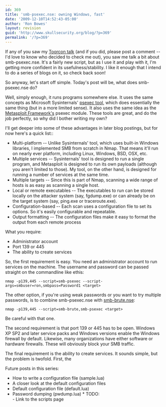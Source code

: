 ```yaml
---
id: 369
title: 'smb-psexec.nse: owning Windows, fast'
date: '2009-12-10T14:52:43-05:00'
author: 'Ron Bowes'
layout: revision
guid: 'http://www.skullsecurity.org/blog/?p=369'
permalink: '/?p=369'
---
```


If any of you saw my [Toorcon talk](http://svn.skullsecurity.org:81/ron/security/2009-10-toorcon/2009-10%20Toorcon.pdf) (and if you did, please post a comment -- I'd love to know who decided to check me out), you saw me talk a bit about smb-psexec.nse. It's a fairly new script, but as I use it and play with it, I'm getting more confident in its usefulness/stability. I like it enough that I intend to do a series of blogs on it, so check back soon!

So anyway, let's start off simple. Today's post will be, what does smb-psexec.nse do?

Well, simply enough, it runs programs somewhere else. It uses the same concepts as Microsoft Sysinternals' [psexec tool](http://technet.microsoft.com/en-us/sysinternals/bb897553.aspx), which does essentially the same thing (but in a more limited sense). It also uses the same idea as the [Metasploit Framework's](http://www.metasploit.com/framework/) psexec module. These tools are great, and do the job perfectly, so why did I bother writing my own?

I'll get deeper into some of these advantages in later blog postings, but for now here's a quick list::

- Multi-platform -- Unlike Sysinternals' tool, which uses built-in Windows libraries, I implemented SMB from scratch in Nmap. That means it'll run on nearly ever platform, including Linux, Windows, BSD, OSX, etc.
- Multiple services -- Sysinternals' tool is designed to run a single program, and Metasploit is designed to run its own payloads (although you aren't limited to those). My tool, on the other hand, is designed for running a number of services at the same time.
- Multiple targets -- Since this is part of Nmap, scanning a wide range of hosts is as easy as scanning a single host.
- Local or remote executables -- The executables to run can be stored locally on the attacker system (say, fgdump.exe) or can already be on the target system (say, ping.exe or traceroute.exe).
- Configuration-based -- Each scan uses a configuration file to set its options. So it's easily configurable and repeatable.
- Output formatting -- The configuration files make it easy to format the output from each remote process

What you require:

- Administrator account
- Port 139 or 445
- The ability to create services

So, the first requirement is easy. You need an administrator account to run services on the machine. The username and password can be passed straight on the commandline like ethis:

```
nmap -p139,445 --script=smb-psexec --script-args=smbuser=ron,smbpass=Password1 <target>
```

The other option, if you're using weak passwords or you want to try multiple passwords, is to combine smb-psexec.nse with [smb-brute.nse](http://nmap.org/nsedoc/scripts/smb-brute.html):

```
nmap -p139,445 --script=smb-brute,smb-psexec <target>
```

Be careful with that one.

The second requirement is that port 139 or 445 has to be open. Windows XP SP2 and later service packs and Windows versions enable the Windows firewall by default. Likewise, many organizations have either software or hardware firewalls. These will obviously block your SMB traffic.

The final requirement is the ability to create services. It sounds simple, but the problem is twofold. First, the

Future posts in this series:

- How to write a configuration file (sample.lua)
- A closer look at the default configuration files
- Default configuration file (default.lua)
- Password dumping (pwdump.lua) \* TODO:  
  \- Link to the scripts page